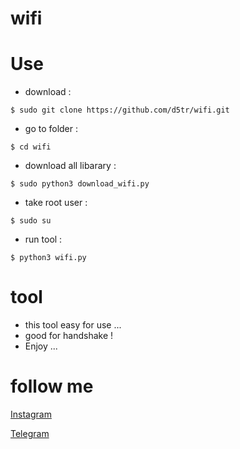 # wifi

# Use 

* download :
```
$ sudo git clone https://github.com/d5tr/wifi.git
```
* go to folder :
```
$ cd wifi
```
* download all libarary :
```
$ sudo python3 download_wifi.py
```
* take root user :
```
$ sudo su
```
* run tool :
```
$ python3 wifi.py
```

# tool

* this tool easy for use ...
* good for handshake !
* Enjoy ...

# follow me 


[Instagram](https://instagram.com/d_5tr)



[Telegram](https://t.me/d5tr_Cyber)
